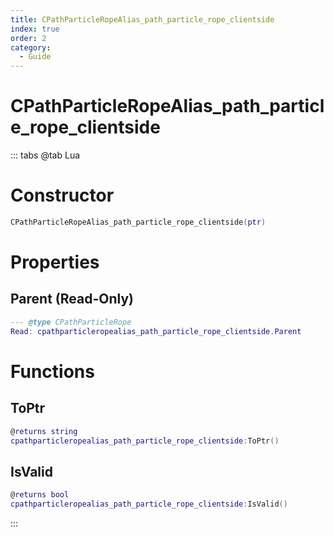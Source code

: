 ```yaml
---
title: CPathParticleRopeAlias_path_particle_rope_clientside
index: true
order: 2
category:
  - Guide
---
```


# CPathParticleRopeAlias_path_particle_rope_clientside

::: tabs
@tab Lua
# Constructor
```lua
CPathParticleRopeAlias_path_particle_rope_clientside(ptr)
```
# Properties
## Parent (Read-Only)
```lua
--- @type CPathParticleRope
Read: cpathparticleropealias_path_particle_rope_clientside.Parent
```
# Functions
## ToPtr
```lua
@returns string
cpathparticleropealias_path_particle_rope_clientside:ToPtr()
```
## IsValid
```lua
@returns bool
cpathparticleropealias_path_particle_rope_clientside:IsValid()
```

:::